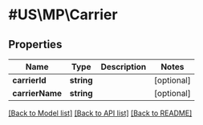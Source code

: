 # #US\MP\Carrier

## Properties

Name | Type | Description | Notes
------------ | ------------- | ------------- | -------------
**carrierId** | **string** |  | [optional]
**carrierName** | **string** |  | [optional]


[[Back to Model list]](../) [[Back to API list]](../../Api/US/MP) [[Back to README]](../../README.md)
